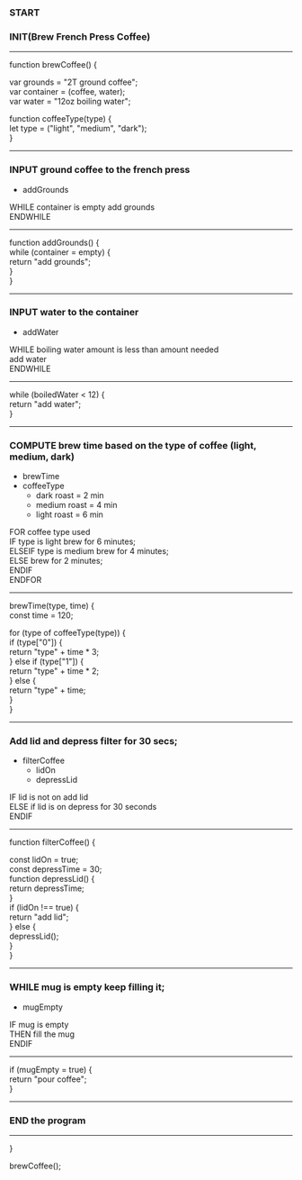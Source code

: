 ### START

### INIT(Brew French Press Coffee)

<hr>
function brewCoffee() {<br>

var grounds = "2T ground coffee";<br>
var container = (coffee, water); <br>
var water = "12oz boiling water";<br>

function coffeeType(type) {<br>
  let type = ("light", "medium", "dark");<br>
}
<hr>

### INPUT ground coffee to the french press
 * addGrounds

WHILE container is empty add grounds<br>
ENDWHILE

<hr>
function addGrounds() {<br>
    while (container = empty) {<br>
    return "add grounds";<br>
    }<br>
}
<hr>

### INPUT water to the container
  * addWater
  
  WHILE boiling water amount is less than amount needed<br>
   add water<br>
  ENDWHILE
  
  <hr>
  while (boiledWater < 12) {<br>
   return "add water";<br>
   }
  <hr>
  
### COMPUTE brew time based on the type of coffee (light, medium, dark)
 * brewTime
 * coffeeType
   * dark roast = 2 min
   * medium roast = 4 min
   * light roast = 6 min

 FOR coffee type used<br>
  IF type is light brew for 6 minutes;<br>
   ELSEIF type is medium brew for 4 minutes;<br>
   ELSE brew for 2 minutes;<br>
  ENDIF<br>
 ENDFOR

<hr>
brewTime(type, time) {<br>
  const time = 120;<br>
  
  for (type of coffeeType(type)) {<br>
    if (type["0"]) {<br>
      return "type" + time * 3;<br>
      } else if (type["1"]) {<br>
      return "type" + time * 2;<br>
      } else {<br>
      return "type" + time;<br>
      }<br>
  }
<hr>

### Add lid and depress filter for 30 secs;
* filterCoffee
  * lidOn
  * depressLid

 IF lid is not on add lid <br>
 ELSE if lid is on depress for 30 seconds <br>
 ENDIF
 
 <hr>
 function filterCoffee() {<br>
 
 const lidOn = true;<br>
 const depressTime = 30;<br>
  function depressLid() {<br>
  return depressTime;<br>
  }<br>
  if (lidOn !== true) {<br>
  return "add lid";<br>
  } else {<br>
  depressLid();<br>
  }<br>
 }
 <hr>
 
### WHILE mug is empty keep filling it;
* mugEmpty

IF mug is empty<br>
THEN fill the mug<br>
ENDIF

<hr>
if (mugEmpty = true) {<br>
 return "pour coffee";<br>
 }
<hr>

### END the program
<hr>
}<br>

brewCoffee();
